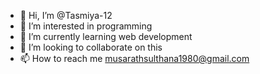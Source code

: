 - 👋 Hi, I’m @Tasmiya-12
- 👀 I’m interested in programming
- 🌱 I’m currently learning web development
- 💞️ I’m looking to collaborate on this
- 📫 How to reach me musarathsulthana1980@gmail.com

<!---
Tasmiya-12/Tasmiya-12 is a ✨ special ✨ repository because its `README.md` (this file) appears on your GitHub profile.
You can click the Preview link to take a look at your changes.
--->
